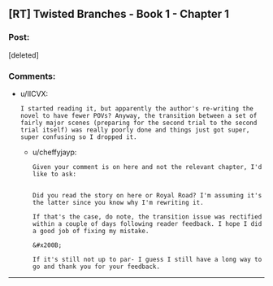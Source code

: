 ## [RT] Twisted Branches - Book 1 - Chapter 1

### Post:

[deleted]

### Comments:

- u/IICVX:
  ```
  I started reading it, but apparently the author's re-writing the novel to have fewer POVs? Anyway, the transition between a set of fairly major scenes (preparing for the second trial to the second trial itself) was really poorly done and things just got super, super confusing so I dropped it.
  ```

  - u/cheffyjayp:
    ```
    Given your comment is on here and not the relevant chapter, I'd like to ask:  


    Did you read the story on here or Royal Road? I'm assuming it's the latter since you know why I'm rewriting it.

    If that's the case, do note, the transition issue was rectified within a couple of days following reader feedback. I hope I did a good job of fixing my mistake. 

    &#x200B;

    If it's still not up to par- I guess I still have a long way to go and thank you for your feedback.
    ```

---

